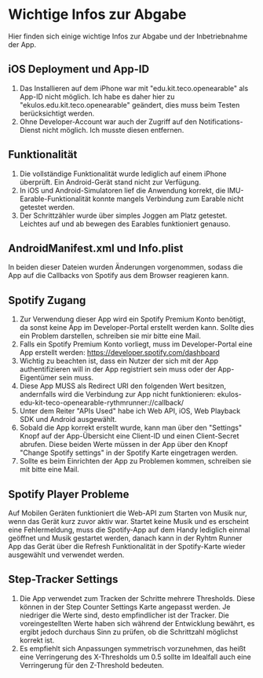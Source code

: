 # Wichtige Infos zur Abgabe
Hier finden sich einige wichtige Infos zur Abgabe und der Inbetriebnahme der App.

## iOS Deployment und App-ID
1. Das Installieren auf dem iPhone war mit "edu.kit.teco.openearable" als App-ID nicht möglich. Ich habe es daher hier zu "ekulos.edu.kit.teco.openearable" geändert, dies muss beim Testen berücksichtigt werden.
2. Ohne Developer-Account war auch der Zugriff auf den Notifications-Dienst nicht möglich. Ich musste diesen entfernen.

## Funktionalität
1. Die vollständige Funktionalität wurde lediglich auf einem iPhone überprüft. Ein Android-Gerät stand nicht zur Verfügung.
2. In iOS und Android-Simulatoren lief die Anwendung korrekt, die IMU-Earable-Funktionalität konnte mangels Verbindung zum Earable nicht getestet werden.
3. Der Schrittzähler wurde über simples Joggen am Platz getestet. Leichtes auf und ab bewegen des Earables funktioniert genauso.

## AndroidManifest.xml und Info.plist
In beiden dieser Dateien wurden Änderungen vorgenommen, sodass die App auf die Callbacks von Spotify aus dem Browser reagieren kann.

## Spotify Zugang
1. Zur Verwendung dieser App wird ein Spotify Premium Konto benötigt, da sonst keine App im Developer-Portal erstellt werden kann. Sollte dies ein Problem darstellen, schreiben sie mir bitte eine Mail.
2. Falls ein Spotify Premium Konto vorliegt, muss im Developer-Portal eine App erstellt werden: https://developer.spotify.com/dashboard
3. Wichtig zu beachten ist, dass ein Nutzer der sich mit der App authentifizieren will in der App registriert sein muss oder der App-Eigentümer sein muss.
3. Diese App MUSS als Redirect URI den folgenden Wert besitzen, andernfalls wird die Verbindung zur App nicht funktionieren: ekulos-edu-kit-teco-openearable-rythmrunner://callback/
4. Unter dem Reiter "APIs Used" habe ich Web API, iOS, Web Playback SDK und Android ausgewählt.
5. Sobald die App korrekt erstellt wurde, kann man über den "Settings" Knopf auf der App-Übersicht eine Client-ID und einen Client-Secret abrufen. Diese beiden Werte müssen in der App über den Knopf "Change Spotify settings" in der Spotify Karte eingetragen werden.
6. Sollte es beim Einrichten der App zu Problemen kommen, schreiben sie mit bitte eine Mail.

## Spotify Player Probleme
Auf Mobilen Geräten funktioniert die Web-API zum Starten von Musik nur, wenn das Gerät kurz zuvor aktiv war. Startet keine Musik und es erscheint eine Fehlermeldung, muss die Spotify-App auf dem Handy lediglich einmal geöffnet und Musik gestartet werden, danach kann in der Ryhtm Runner App das Gerät über die Refresh Funktionalität in der Spotify-Karte wieder ausgewählt und verwendet werden.

## Step-Tracker Settings
1. Die App verwendet zum Tracken der Schritte mehrere Thresholds. Diese können in der Step Counter Settings Karte angepasst werden. Je niedriger die Werte sind, desto empfindlicher ist der Tracker. Die voreingestellten Werte haben sich während der Entwicklung bewährt, es ergibt jedoch durchaus Sinn zu prüfen, ob die Schrittzahl möglichst korrekt ist.
2. Es empfiehlt sich Anpassungen symmetrisch vorzunehmen, das heißt eine Verringerung des X-Thresholds um 0.5 sollte im Idealfall auch eine Verringerung für den Z-Threshold bedeuten.
